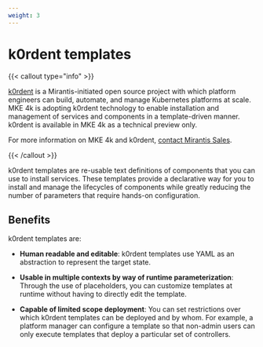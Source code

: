 ```yaml
---
weight: 3
---
```


# k0rdent templates

{{< callout type="info" >}}

[k0rdent](https://k0rdent.io) is a Mirantis-initiated open source project with which platform engineers can build, automate, and manage Kubernetes platforms at scale. MKE 4k is adopting k0rdent technology to enable installation and management of services and components in a template-driven manner. k0rdent is available in MKE 4k as a technical preview only.

For more information on MKE 4k and k0rdent, [contact Mirantis Sales]([mirantis.com/contact).

{{< /callout >}}

k0rdent templates are re-usable text definitions of components that you can use
to install services. These templates provide a declarative way
for you to install and manage the lifecycles of components while greatly
reducing the number of parameters that require hands-on configuration.

## Benefits

k0rdent templates are:

* **Human readable and editable**: k0rdent templates use YAML as an abstraction
to represent the target state.

* **Usable in multiple contexts by way of runtime parameterization**: Through
the use of placeholders, you can customize templates at runtime without having
to directly edit the template.

* **Capable of limited scope deployment**: You can set restrictions over which
k0rdent templates can be deployed and by whom. For example, a platform manager
can configure a template so that non-admin users can only execute templates
that deploy a particular set of controllers.

